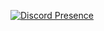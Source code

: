 [![Discord Presence](https://lanyard.cnrad.dev/api/983946996354252830?borderRadius=20px&bg=1c1c1c&idleMessage=Bomming%20your%20Mom)](https://discord.com/users/983946996354252830)
